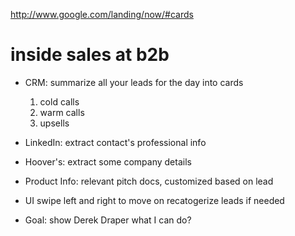http://www.google.com/landing/now/#cards

# inside sales at b2b

- CRM: summarize all your leads for the day into cards 
  1. cold calls
  2. warm calls
  3. upsells

- LinkedIn: extract contact's professional info

- Hoover's: extract some company details

- Product Info: relevant pitch docs, customized based on lead

- UI
  swipe left and right to move on
  recatogerize leads if needed

- Goal: 
  show Derek Draper what I can do?